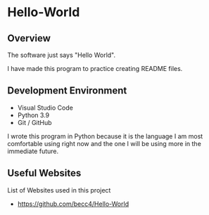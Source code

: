 # Hello-World
## Overview

The software just says "Hello World".

I have made this program to practice creating README files. 

## Development Environment

* Visual Studio Code
* Python 3.9
* Git / GitHub

I wrote this program in Python because it is the language I am most comfortable using right now and the one I will be using more in the immediate future.

## Useful Websites

List of Websites used in this project
*  https://github.com/becc4/Hello-World